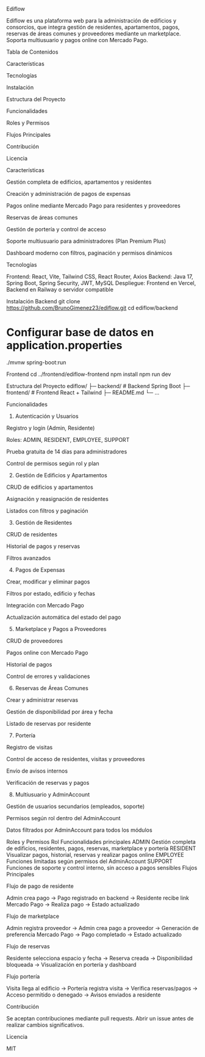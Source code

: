 Ediflow


Ediflow es una plataforma web para la administración de edificios y consorcios, que integra gestión de residentes, apartamentos, pagos, reservas de áreas comunes y proveedores mediante un marketplace. Soporta multiusuario y pagos online con Mercado Pago.

Tabla de Contenidos

Características

Tecnologías

Instalación

Estructura del Proyecto

Funcionalidades

Roles y Permisos

Flujos Principales

Contribución

Licencia

Características

Gestión completa de edificios, apartamentos y residentes

Creación y administración de pagos de expensas

Pagos online mediante Mercado Pago para residentes y proveedores

Reservas de áreas comunes

Gestión de portería y control de acceso

Soporte multiusuario para administradores (Plan Premium Plus)

Dashboard moderno con filtros, paginación y permisos dinámicos

Tecnologías

Frontend: React, Vite, Tailwind CSS, React Router, Axios
Backend: Java 17, Spring Boot, Spring Security, JWT, MySQL
Despliegue: Frontend en Vercel, Backend en Railway o servidor compatible

Instalación
Backend
git clone https://github.com/BrunoGimenez23/ediflow.git
cd ediflow/backend
# Configurar base de datos en application.properties
./mvnw spring-boot:run

Frontend
cd ../frontend/ediflow-frontend
npm install
npm run dev

Estructura del Proyecto
ediflow/
├─ backend/               # Backend Spring Boot
├─ frontend/              # Frontend React + Tailwind
├─ README.md
└─ ...

Funcionalidades
1. Autenticación y Usuarios

Registro y login (Admin, Residente)

Roles: ADMIN, RESIDENT, EMPLOYEE, SUPPORT

Prueba gratuita de 14 días para administradores

Control de permisos según rol y plan

2. Gestión de Edificios y Apartamentos

CRUD de edificios y apartamentos

Asignación y reasignación de residentes

Listados con filtros y paginación

3. Gestión de Residentes

CRUD de residentes

Historial de pagos y reservas

Filtros avanzados

4. Pagos de Expensas

Crear, modificar y eliminar pagos

Filtros por estado, edificio y fechas

Integración con Mercado Pago

Actualización automática del estado del pago

5. Marketplace y Pagos a Proveedores

CRUD de proveedores

Pagos online con Mercado Pago

Historial de pagos

Control de errores y validaciones

6. Reservas de Áreas Comunes

Crear y administrar reservas

Gestión de disponibilidad por área y fecha

Listado de reservas por residente

7. Portería

Registro de visitas

Control de acceso de residentes, visitas y proveedores

Envío de avisos internos

Verificación de reservas y pagos

8. Multiusuario y AdminAccount

Gestión de usuarios secundarios (empleados, soporte)

Permisos según rol dentro del AdminAccount

Datos filtrados por AdminAccount para todos los módulos

Roles y Permisos
Rol	Funcionalidades principales
ADMIN	Gestión completa de edificios, residentes, pagos, reservas, marketplace y portería
RESIDENT	Visualizar pagos, historial, reservas y realizar pagos online
EMPLOYEE	Funciones limitadas según permisos del AdminAccount
SUPPORT	Funciones de soporte y control interno, sin acceso a pagos sensibles
Flujos Principales

Flujo de pago de residente

Admin crea pago → Pago registrado en backend → Residente recibe link Mercado Pago → Realiza pago → Estado actualizado


Flujo de marketplace

Admin registra proveedor → Admin crea pago a proveedor → Generación de preferencia Mercado Pago → Pago completado → Estado actualizado


Flujo de reservas

Residente selecciona espacio y fecha → Reserva creada → Disponibilidad bloqueada → Visualización en portería y dashboard


Flujo portería

Visita llega al edificio → Portería registra visita → Verifica reservas/pagos → Acceso permitido o denegado → Avisos enviados a residente

Contribución

Se aceptan contribuciones mediante pull requests. Abrir un issue antes de realizar cambios significativos.

Licencia

MIT
